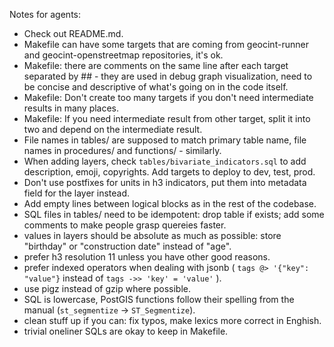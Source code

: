 Notes for agents:

 - Check out README.md.
 - Makefile can have some targets that are coming from geocint-runner and geocint-openstreetmap repositories, it's ok.
 - Makefile: there are comments on the same line after each target separated by ## - they are used in debug graph visualization, need to be concise and descriptive of what's going on in the code itself.
 - Makefile: Don't create too many targets if you don't need intermediate results in many places.
 - Makefile: If you need intermediate result from other target, split it into two and depend on the intermediate result.
 - File names in tables/ are supposed to match primary table name, file names in procedures/ and functions/ - similarly.
 - When adding layers, check `tables/bivariate_indicators.sql` to add description, emoji, copyrights. Add targets to deploy to dev, test, prod.
 - Don't use postfixes for units in h3 indicators, put them into metadata field for the layer instead.
 - Add empty lines between logical blocks as in the rest of the codebase.
 - SQL files in tables/ need to be idempotent: drop table if exists; add some comments to make people grasp quereies faster.
 - values in layers should be absolute as much as possible: store "birthday" or "construction date" instead of "age".
 - prefer h3 resolution 11 unless you have other good reasons.
 - prefer indexed operators when dealing with jsonb ( `tags @> '{"key": "value"}` instead of `tags ->> 'key' = 'value'` ).
 - use pigz instead of gzip where possible.
 - SQL is lowercase, PostGIS functions follow their spelling from the manual (`st_segmentize` -> `ST_Segmentize`).
 - clean stuff up if you can: fix typos, make lexics more correct in Enghish.
 - trivial oneliner SQLs are okay to keep in Makefile.
